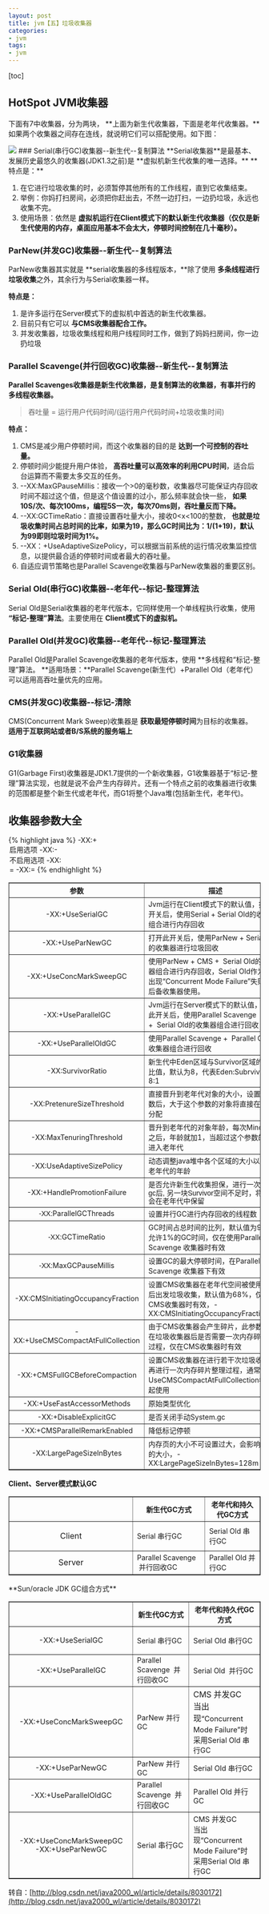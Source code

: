 ```yaml
---
layout: post
title: jvm【五】垃圾收集器
categories:
- jvm
tags:
- jvm
---
```

[toc]

## HotSpot JVM收集器
下面有7中收集器，分为两块， **上面为新生代收集器，下面是老年代收集器。**如果两个收集器之间存在连线，就说明它们可以搭配使用。如下图：

<img src ="http://img.my.csdn.net/uploads/201210/03/1349278110_8410.jpg"/>
### Serial(串行GC)收集器--新生代--复制算法
**Serial收集器**是最基本、发展历史最悠久的收集器(JDK1.3之前)是 **虚拟机新生代收集的唯一选择。**
**特点是：**

1. 在它进行垃圾收集的时，必须暂停其他所有的工作线程，直到它收集结束。
2. 举例：你妈打扫房间，必须把你赶出去，不然一边打扫，一边扔垃圾，永远也收集不完。
3. 使用场景：依然是 **虚拟机运行在Client模式下的默认新生代收集器（仅仅是新生代使用的内存，桌面应用基本不会太大，停顿时间控制在几十毫秒）。**


### ParNew(并发GC)收集器--新生代--复制算法
ParNew收集器其实就是 **serial收集器的多线程版本，**除了使用 **多条线程进行垃圾收集**之外，其余行为与Serial收集器一样。

**特点是：**

1. 是许多运行在Server模式下的虚拟机中首选的新生代收集器。
2. 目前只有它可以 **与CMS收集器配合工作。**
3. 并发收集器，垃圾收集线程和用户线程同时工作，做到了妈妈扫房间，你一边扔垃圾


### Parallel Scavenge(并行回收GC)收集器--新生代--复制算法
**Parallel Scavenges收集器是新生代收集器，是复制算法的收集器，有事并行的多线程收集器。**

>吞吐量 = 运行用户代码时间/(运行用户代码时间+垃圾收集时间)

**特点：**

1. CMS是减少用户停顿时间，而这个收集器的目的是 **达到一个可控制的吞吐量。**
2. 停顿时间少能提升用户体验， **高吞吐量可以高效率的利用CPU时间**，适合后台运算而不需要太多交互的任务。
3. --XX:MaxGPauseMillis：接收一个>0的毫秒数，收集器尽可能保证内存回收时间不超过这个值，但是这个值设置的过小，那么频率就会快一些， **如果10S/次、每次100ms，编程5S一次，每次70ms则，吞吐量反而下降。**
4. --XX:GCTimeRatio：直接设置吞吐量大小，接收0<x<100的整数， **也就是垃圾收集时间占总时间的比率，如果为19，那么GC时间比为：1/(1+19)，默认为99即则垃圾时间为1%。**
5. --XX：+UseAdaptiveSizePolicy，可以根据当前系统的运行情况收集监控信息，以提供最合适的停顿时间或者最大的吞吐量。
6. 自适应调节策略也是Parallel Scavenge收集器与ParNew收集器的重要区别。

### Serial Old(串行GC)收集器--老年代--标记-整理算法
Serial Old是Serial收集器的老年代版本，它同样使用一个单线程执行收集，使用 **“标记-整理”算法**。主要使用在 **Client模式下的虚拟机。**
### Parallel Old(并发GC)收集器--老年代--标记-整理算法
Parallel Old是Parallel Scavenge收集器的老年代版本，使用 **多线程和“标记-整理”算法。
**适用场景：**Parallel Scavenge(新生代）+Parallel Old（老年代）可以适用高吞吐量优先的应用。



### CMS(并发GC)收集器--标记-清除

CMS(Concurrent Mark Sweep)收集器是 **获取最短停顿时间**为目标的收集器。 **适用于互联网站或者B/S系统的服务端上**
### G1收集器
G1(Garbage First)收集器是JDK1.7提供的一个新收集器，G1收集器基于“标记-整理”算法实现，也就是说不会产生内存碎片。还有一个特点之前的收集器进行收集的范围都是整个新生代或老年代，而G1将整个Java堆(包括新生代，老年代)。

## 收集器参数大全
{% highlight java %}
-XX:+<option> 启用选项
-XX:-<option> 不启用选项
-XX:<option>=<number> 
-XX:<option>=<string>
{% endhighlight %}
<table border="1" width="900" cellspacing="0" cellpadding="1" style="text-align:center"><tbody><tr><th scope="col" width="230"><span style="font-size:14px">参数</span></th><th scope="col"><span style="font-size:14px">描述</span></th></tr></tbody><tbody><tr><td><p><span style="font-size:14px"><span style="text-align:center"><span style="text-align:center">-XX:+</span></span>UseSerialGC</span></p></td><td style="text-align:left"><span style="font-size:14px">Jvm运行在Client模式下的默认值，打开此开关后，使用Serial + Serial Old的收集器组合进行内存回收</span></td></tr><tr><td><span style="font-size:14px">-XX:+UseParNewGC</span></td><td style="text-align:left"><span style="font-size:14px">打开此开关后，使用ParNew + Serial Old的收集器进行垃圾回收</span></td></tr><tr><td><span style="font-size:14px">-XX:+UseConcMarkSweepGC</span></td><td style="text-align:left"><span style="font-size:14px">使用<span style="text-align:center">ParNew + CMS + &nbsp;Serial Old的收集器组合进行内存回收，<span style="text-align:center">Serial Old作为CMS出现“Concurrent Mode Failure”失败后的后备收集器使用。</span></span></span></td></tr><tr><td><span style="font-size:14px"><span style="text-align:center"><span style="text-align:center">-XX:+</span></span>UseParallelGC</span></td><td style="text-align:left"><span style="font-size:14px"><span style="text-align:center">Jvm运行在Server模式下的默认值，打开此开关后，使用Parallel Scavenge +&nbsp;<span style="text-align:center">&nbsp;Serial Old的收集器组合进行回收</span></span><br></span></td></tr><tr><td><span style="text-align:center"><span style="font-size:14px"><span style="text-align:center"><span style="text-align:center">-</span><span style="text-align:center">XX</span>:+</span>UseParallelOldGC</span></span></td><td style="text-align:left"><span style="font-size:14px"><span style="text-align:center">使用</span><span style="text-align:center">Parallel Scavenge +&nbsp;</span><span style="text-align:center">&nbsp;<span style="text-align:center">Parallel&nbsp;</span>Old的收集器组合进行回收</span><br></span></td></tr><tr><td><span style="font-size:14px"><span style="text-align:center"></span><span style="text-align:center">-</span><span style="text-align:center">XX</span><span style="text-align:center">:</span><span style="text-align:center"></span>SurvivorRatio</span></td><td style="text-align:left"><span style="font-size:14px">新生代中Eden区域与Survivor区域的容量比值，默认为8，代表Eden:Subrvivor = 8:1</span></td></tr><tr><td><span style="font-size:14px"><span style="text-align:center">-XX:</span>PretenureSizeThreshold</span></td><td style="text-align:left"><span style="font-size:14px">直接晋升到老年代对象的大小，设置这个参数后，大于这个参数的对象将直接在老年代分配</span></td></tr><tr><td><span style="font-size:14px">-XX:MaxTenuringThreshold</span></td><td style="text-align:left"><span style="font-size:14px">晋升到老年代的对象年龄，每次Minor GC之后，年龄就加1，当超过这个参数的值时进入老年代</span></td></tr><tr><td><span style="font-size:14px"><span style="text-align:center">-XX:</span>UseAdaptiveSizePolicy</span></td><td style="text-align:left"><span style="font-size:14px">动态调整java堆中各个区域的大小以及进入老年代的年龄</span></td></tr><tr><td><span style="font-size:14px"><span style="text-align:center">-</span><span style="text-align:center">XX</span><span style="text-align:center">:+</span>HandlePromotionFailure</span></td><td style="text-align:left"><span style="font-size:14px">是否允许<span style="font-family:微软雅黑,sans-serif; line-height:16px">新生代收集担保，进行一次minor gc后, 另一块<span style="font-family:微软雅黑,sans-serif; line-height:16px; text-align:center">Survivor空间不足时，将直接会在老年代中保留</span></span></span></td></tr><tr><td><span style="font-size:14px"><span style="font-family:arial; line-height:18px"><span style="text-align:center">-</span><span style="text-align:center">XX</span><span style="text-align:center">:</span></span>ParallelGCThreads</span></td><td style="text-align:left"><span style="font-size:14px">设置并行GC进行内存回收的线程数</span></td></tr><tr><td><span style="font-size:14px"><span style="font-family:arial; line-height:18px; text-align:center">-</span><span style="font-family:arial; line-height:18px; text-align:center">XX</span><span style="font-family:arial; line-height:18px; text-align:center">:</span>GCTimeRatio</span></td><td style="text-align:left"><span style="font-size:14px">GC时间占总时间的比列，默认值为99，即允许1%的GC时间，仅在使用<span style="text-align:center">Parallel Scavenge 收集器时有效</span></span></td></tr><tr><td><span style="font-size:14px"><span style="font-family:arial; line-height:18px">-</span><span style="text-align:center; font-family:arial; line-height:18px">XX</span><span style="text-align:center; font-family:arial; line-height:18px">:</span>MaxGCPauseMillis</span></td><td style="text-align:left"><span style="font-size:14px">设置GC的最大停顿时间，在<span style="text-align:center">Parallel Scavenge 收集器下有效</span></span></td></tr><tr><td><span style="font-size:14px">-XX:CMSInitiatingOccupancyFraction</span></td><td style="text-align:left"><span style="font-size:14px">设置CMS收集器在老年代空间被使用多少后出发垃圾收集，默认值为68%，仅在CMS收集器时有效，-XX:CMSInitiatingOccupancyFraction=70</span></td></tr><tr><td><span style="font-size:14px"><span style="text-align:center">-</span><span style="text-align:center">XX:+</span>UseCMSCompactAtFullCollection<br></span></td><td style="text-align:left"><span style="font-size:14px">由于CMS收集器会产生碎片，此参数设置在垃圾收集器后是否需要一次内存碎片整理过程，仅在CMS收集器时有效</span></td></tr><tr><td><span style="font-size:14px">-XX:+CMSFullGCBeforeCompaction<br></span></td><td style="text-align:left"><span style="font-size:14px">设置CMS收集器在进行若干次垃圾收集后再进行一次内存碎片整理过程，通常与<span style="text-align:center">UseCMSCompactAtFullCollection参数一起使用</span></span></td></tr><tr><td><span style="font-size:14px">-XX:+UseFastAccessorMethods<br></span></td><td style="text-align:left"><span style="font-size:14px">原始类型优化</span></td></tr><tr><td><span style="font-size:14px">-XX:+DisableExplicitGC<br></span></td><td style="text-align:left"><span style="font-size:14px">是否关闭手动System.gc</span></td></tr><tr><td><span style="font-size:14px">-XX:+CMSParallelRemarkEnabled<br></span></td><td style="text-align:left"><span style="font-size:14px">降低标记停顿</span></td></tr><tr><td><span style="font-size:14px">-XX:LargePageSizeInBytes<br></span></td><td style="text-align:left"><span style="font-size:14px">内存页的大小不可设置过大，会影响Perm的大小，-XX:LargePageSizeInBytes=128m</span></td></tr></tbody></table>

**Client、Server模式默认GC**
<table border="1" width="900" cellspacing="0" cellpadding="1" style="text-align:center"><tbody><tr><th scope="col" width="230">&nbsp;</th><th scope="col"><span style="font-size:14px">新生代GC方式</span></th><th scope="col"><span style="font-size:14px">老年代和持久<span style="font-size:14px; text-align:center"><strong>代</strong></span>GC方式</span></th></tr></tbody><tbody><tr><td><p>Client</p></td><td style="text-align:left"><span style="font-size:14px">Serial 串行GC</span></td><td style="text-align:left"><span style="font-size:14px">Serial Old&nbsp;<span style="font-size:14px">串行GC</span></span></td></tr><tr><td>Server</td><td style="text-align:left"><span style="font-size:14px">Parallel Scavenge &nbsp;并行回收GC</span></td><td style="text-align:left"><span style="font-size:14px">Parallel Old 并行GC</span></td></tr></tbody></table>
**Sun/oracle JDK GC组合方式**

<table border="1" width="900" cellspacing="0" cellpadding="1" style="text-align:center"><tbody><tr><th scope="col" width="230">&nbsp;</th><th scope="col"><span style="font-size:14px">新生代GC方式</span></th><th scope="col"><span style="font-size:14px">老年代和持久<span style="font-size:14px; text-align:center"><strong>代</strong></span>GC方式</span></th></tr></tbody><tbody><tr><td><p><span style="font-size:14.44444465637207px; text-align:center">-XX:+</span><span style="font-size:14.44444465637207px; text-align:center">UseSerialGC</span></p></td><td style="text-align:left"><span style="font-size:14px">Serial 串行GC</span></td><td style="text-align:left"><span style="font-size:14px"><span style="font-size:14.44444465637207px">Serial Old&nbsp;</span><span style="font-size:14px">串行GC</span><span style="font-size:14px"></span></span></td></tr><tr><td><span style="font-size:14.44444465637207px; text-align:center">-XX:+</span><span style="font-size:14.44444465637207px; text-align:center">UseParallelGC</span></td><td style="text-align:left"><span style="font-size:14px">Parallel Scavenge &nbsp;并行回收GC</span></td><td style="text-align:left"><span style="font-size:14px"><span style="font-size: 14px;">Serial Old&nbsp;</span> 并行GC</span></td></tr><tr><td><span style="font-size:14.44444465637207px; text-align:center">-XX:+UseConcMarkSweepGC</span><span style="font-size:14.44444465637207px; text-align:center"></span></td><td style="text-align:left"><span style="font-size:14px"><span style="font-size:14.44444465637207px">ParNew&nbsp;</span>并行GC</span></td><td style="text-align:left">CMS 并发GC <br>当出现<span style="font-size:14.44444465637207px; text-align:center">“Concurrent Mode Failure”时<br>采用<span style="font-size:14.44444465637207px">Serial Old&nbsp;</span><span style="font-size:14px">串行GC</span></span><span style="font-size:14px"></span></td></tr><tr><td><span style="font-size:14.44444465637207px; text-align:center"><span style="font-size:14.44444465637207px; text-align:center">-XX:+UseParNewGC</span></span><span style="font-size:14.44444465637207px; text-align:center"></span></td><td style="text-align:left"><span style="font-size:14px"><span style="font-size:14.44444465637207px">ParNew&nbsp;</span>并行GC</span></td><td style="text-align:left"><span style="font-size:14.44444465637207px">Serial Old&nbsp;</span><span style="font-size:14px">串行GC</span><span style="font-size:14.44444465637207px; text-align:center"><span style="font-size:14px"></span></span><span style="font-size:14px"></span></td></tr><tr><td><span style="font-size:14.44444465637207px; text-align:center"><span style="font-size:14.44444465637207px; text-align:center"><span style="font-size:14.44444465637207px; text-align:center">-XX:+</span><span style="font-size:14.44444465637207px; text-align:center">UseParallelOldGC</span></span></span></td><td style="text-align:left"><span style="font-size:14.44444465637207px">Parallel Scavenge &nbsp;并行回收GC</span><span style="font-size:14px"></span></td><td style="text-align:left"><span style="font-size:14.44444465637207px"></span><span style="font-size:14.44444465637207px">Parallel Old 并行GC</span><span style="font-size:14px"></span><span style="font-size:14.44444465637207px; text-align:center"><span style="font-size:14px"></span></span><span style="font-size:14px"></span></td></tr><tr><td><span style="font-size:14.44444465637207px; text-align:center"><span style="font-size:14.44444465637207px; text-align:center"><span style="font-size:14.44444465637207px; text-align:center"></span><span style="font-size:14.44444465637207px; text-align:center">-XX:+UseConcMarkSweepGC<br><span style="font-size:14.44444465637207px; text-align:center">-XX:+UseParNewGC</span><br></span><span style="font-size:14.44444465637207px; text-align:center"></span></span></span></td><td style="text-align:left"><span style="font-size:14.44444465637207px"><span style="font-size:14.44444465637207px">Serial 串行GC</span></span><span style="font-size:14px"></span></td><td style="text-align:left"><span style="font-size:14.44444465637207px"></span><span style="font-size:14.44444465637207px">CMS 并发GC&nbsp;<br>当出现<span style="font-size:14.44444465637207px">“Concurrent Mode Failure”时<br>采用Serial Old&nbsp;<span style="font-size:14px">串行GC</span></span></span><span style="font-size:14px"></span><span style="font-size:14.44444465637207px; text-align:center"><span style="font-size:14px"></span></span><span style="font-size:14px"></span></td></tr></tbody></table>


转自：[http://blog.csdn.net/java2000_wl/article/details/8030172](http://blog.csdn.net/java2000_wl/article/details/8030172)

